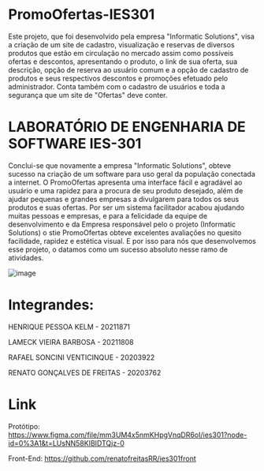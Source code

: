 # PromoOfertas-IES301

Este projeto, que foi desenvolvido pela empresa "Informatic Solutions", visa a criação de um site de cadastro, visualização e reservas de diversos produtos que estão em circulação no mercado assim como possíveis ofertas e descontos, apresentando o produto, o link de sua oferta, sua descrição, opção de reserva ao usuário comum e a opção de cadastro de produtos e seus respectivos descontos e promoções efetuado pelo administrador. Conta também com o cadastro de usuários e toda a segurança que um site de "Ofertas" deve conter.

# LABORATÓRIO DE ENGENHARIA DE SOFTWARE IES-301


Conclui-se que novamente a empresa "Informatic Solutions", obteve sucesso na criação de um software para uso geral da população conectada a internet. O PromoOfertas apresenta uma interface fácil e agradável ao usuário e uma rapidez para a procura de seu produto desejado, além de ajudar pequenas e grandes empresas a divulgarem para todos os seus produtos e suas ofertas. Por ser um sistema facilitador acabou ajudando muitas pessoas e empresas, e para a felicidade da equipe de desenvolvimento e da Empresa responsável pelo o projeto (Informatic Solutions) o stie PromoOfertas obteve excelentes avaliações no quesito facilidade, rapidez e estética visual. E por isso para nós que desenvolvemos esse projeto, o datamos como um sucesso absoluto nesse ramo de atividades.

![image](https://user-images.githubusercontent.com/73174472/202855263-453de8ec-45a0-47c2-b8f4-c56aef182773.png)

# Integrandes:

HENRIQUE PESSOA KELM - 20211871

LAMECK VIEIRA BARBOSA - 20211808

RAFAEL SONCINI VENTICINQUE - 20203922

RENATO GONÇALVES DE FREITAS - 20203762

# Link

Protótipo:
https://www.figma.com/file/mm3UM4x5nmKHpgVnqDR6oI/ies301?node-id=0%3A1&t=LUsNN58KIBIDTQjz-0

Front-End:
https://github.com/renatofreitasRR/ies301front
